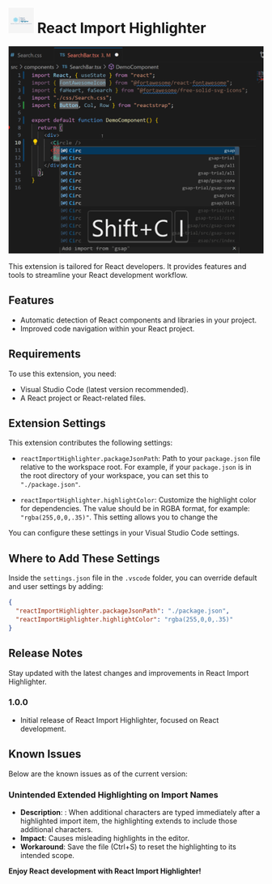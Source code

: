 <h1>
  <img src="./images/react-import-highlighter.jpg" alt="React Import Highlighter Logo" width="50">
  React Import Highlighter
</h1>

![Demo GIF](./images/test4.gif)

This extension is tailored for React developers. It provides features and tools to streamline your React development workflow.

## Features

- Automatic detection of React components and libraries in your project.
- Improved code navigation within your React project.

## Requirements

To use this extension, you need:

- Visual Studio Code (latest version recommended).
- A React project or React-related files.

## Extension Settings

This extension contributes the following settings:

- `reactImportHighlighter.packageJsonPath`: Path to your `package.json` file relative to the workspace root. For example, if your `package.json` is in the root directory of your workspace, you can set this to `"./package.json"`.

- `reactImportHighlighter.highlightColor`: Customize the highlight color for dependencies. The value should be in RGBA format, for example: `"rgba(255,0,0,.35)"`. This setting allows you to change the

You can configure these settings in your Visual Studio Code settings.

## Where to Add These Settings

Inside the `settings.json` file in the `.vscode` folder, you can override default and user settings by adding:

```json
{
  "reactImportHighlighter.packageJsonPath": "./package.json",
  "reactImportHighlighter.highlightColor": "rgba(255,0,0,.35)"
}
```

## Release Notes

Stay updated with the latest changes and improvements in React Import Highlighter.

### 1.0.0

- Initial release of React Import Highlighter, focused on React development.

## Known Issues

Below are the known issues as of the current version:

### Unintended Extended Highlighting on Import Names

- **Description**: : When additional characters are typed immediately after a highlighted import item, the highlighting extends to include those additional characters.
- **Impact**: Causes misleading highlights in the editor.
- **Workaround**: Save the file (Ctrl+S) to reset the highlighting to its intended scope.

**Enjoy React development with React Import Highlighter!**
